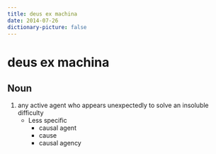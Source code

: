 ```yaml
---
title: deus ex machina
date: 2014-07-26
dictionary-picture: false
---
```


# deus ex machina


## Noun

1. any active agent who appears unexpectedly to solve an insoluble difficulty
	- Less specific
		- causal agent
		- cause
		- causal agency


